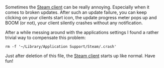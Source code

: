 
Sometimes the [Steam client](http://store.steampowered.com/about/ "Steam client") can be really annoying. Especially when it comes to broken updates. After such an update failure, you can keep clicking on your clients start icon, the update progress meter pops up and BOOM (or not), your client silently crashes without any notification.

After a while messing around with the applications settings I found a rather trivial way to compensate this problem:  
```
rm -f '~/Library/Application Support/Steam/.crash'
```
Just after deletion of this file, the [Steam client](http://store.steampowered.com/about/ "Steam client") starts up like normal. Have fun!

